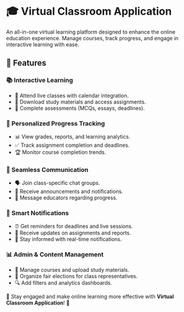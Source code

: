 # 🎓 Virtual Classroom Application

An all-in-one virtual learning platform designed to enhance the online education experience. Manage courses, track progress, and engage in interactive learning with ease.

## 🚀 Features

### 📚 Interactive Learning
- 🎥 Attend live classes with calendar integration.
- 📂 Download study materials and access assignments.
- 📝 Complete assessments (MCQs, essays, deadlines).

### 🎯 Personalized Progress Tracking
- 📊 View grades, reports, and learning analytics.
- ✅ Track assignment completion and deadlines.
- 🏆 Monitor course completion trends.

### 💬 Seamless Communication
- 🗣️ Join class-specific chat groups.
- 📢 Receive announcements and notifications.
- 📩 Message educators regarding progress.

### 🔔 Smart Notifications
- ⏰ Get reminders for deadlines and live sessions.
- 📩 Receive updates on assignments and reports.
- 🔄 Stay informed with real-time notifications.

### 📊 Admin & Content Management
- 🏫 Manage courses and upload study materials.
- 📑 Organize fair elections for class representatives.
- 🔍 Add filters and analytics dashboards.

📌 Stay engaged and make online learning more effective with **Virtual Classroom Application**! 🚀

